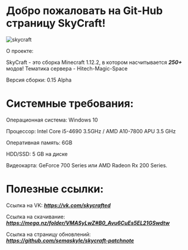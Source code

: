 # Добро пожаловать на Git-Hub страницу SkyCraft!
![skycraft](https://user-images.githubusercontent.com/112784806/213673544-64d86c62-f6aa-4811-87a6-a7c5408591e4.png)

О проекте:

SkyCraft - это сборка Minecraft 1.12.2, в котором насчитывается ***250+*** модов! 
Тематика сервера - Hitech-Magic-Space

Версия сборки: 0.15 Alpha

# Системные требования:

Операционная система: Windows 10

Процессор: Intel Core i5-4690 3.5GHz / AMD A10-7800 APU 3.5 GHz

Оперативная память: 6GB

HDD/SSD: 5 GB на диске

Видеокарта: GeForce 700 Series или AMD Radeon Rx 200 Series.


# Полезные ссылки:

Ссылка на VK: ***https://vk.com/skycrafted***

Ссылка на скачивание: ***https://mega.nz/folder/VMASyLwZ#B0_Avu6CuEs5EL21GSwdtw***

Ссылка на страницу обновлений: ***https://github.com/semaskyle/skycraft-patchnote***
